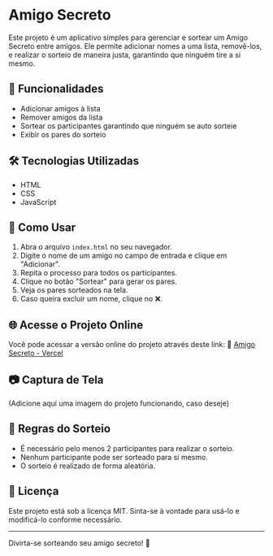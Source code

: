 # Amigo Secreto

Este projeto é um aplicativo simples para gerenciar e sortear um Amigo Secreto entre amigos. Ele permite adicionar nomes a uma lista, removê-los, e realizar o sorteio de maneira justa, garantindo que ninguém tire a si mesmo.

## 📌 Funcionalidades

- Adicionar amigos à lista
- Remover amigos da lista
- Sortear os participantes garantindo que ninguém se auto sorteie
- Exibir os pares do sorteio

## 🛠️ Tecnologias Utilizadas

- HTML
- CSS
- JavaScript

## 🚀 Como Usar

1. Abra o arquivo `index.html` no seu navegador.
2. Digite o nome de um amigo no campo de entrada e clique em "Adicionar".
3. Repita o processo para todos os participantes.
4. Clique no botão "Sortear" para gerar os pares.
5. Veja os pares sorteados na tela.
6. Caso queira excluir um nome, clique no ❌.

## 🌐 Acesse o Projeto Online

Você pode acessar a versão online do projeto através deste link:
🔗 [Amigo Secreto - Vercel](https://portifolio-amigo-secreto.vercel.app/)

## 📷 Captura de Tela

(Adicione aqui uma imagem do projeto funcionando, caso deseje)

## 📌 Regras do Sorteio

- É necessário pelo menos 2 participantes para realizar o sorteio.
- Nenhum participante pode ser sorteado para si mesmo.
- O sorteio é realizado de forma aleatória.

## 📄 Licença

Este projeto está sob a licença MIT. Sinta-se à vontade para usá-lo e modificá-lo conforme necessário.

---

Divirta-se sorteando seu amigo secreto! 🎁

